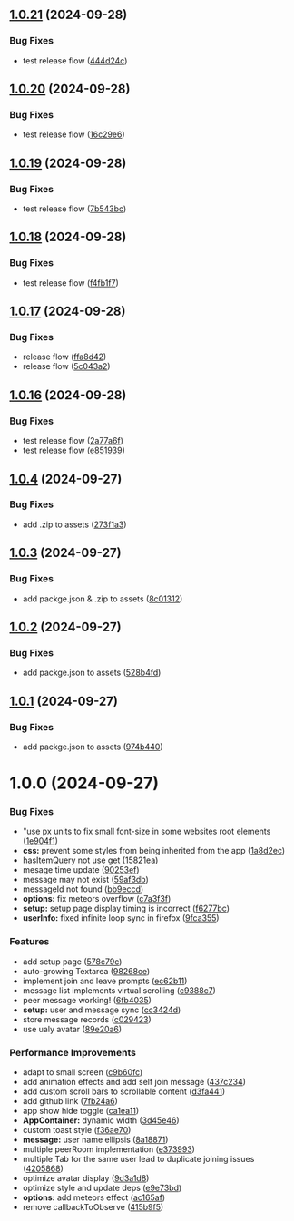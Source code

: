 ## [1.0.21](https://github.com/molvqingtai/WebChat/compare/v1.0.20...v1.0.21) (2024-09-28)


### Bug Fixes

* test release flow ([444d24c](https://github.com/molvqingtai/WebChat/commit/444d24c3b923d184da55a22cd165cb33a8751908))

## [1.0.20](https://github.com/molvqingtai/WebChat/compare/v1.0.19...v1.0.20) (2024-09-28)


### Bug Fixes

* test release flow ([16c29e6](https://github.com/molvqingtai/WebChat/commit/16c29e6805001450e165d3db37991bda9619305f))

## [1.0.19](https://github.com/molvqingtai/WebChat/compare/v1.0.18...v1.0.19) (2024-09-28)


### Bug Fixes

* test release flow ([7b543bc](https://github.com/molvqingtai/WebChat/commit/7b543bc4f354fc3a1483d3eed5d60bc235a4953f))

## [1.0.18](https://github.com/molvqingtai/WebChat/compare/v1.0.17...v1.0.18) (2024-09-28)


### Bug Fixes

* test release flow ([f4fb1f7](https://github.com/molvqingtai/WebChat/commit/f4fb1f7c3a6180a7183659fa523e634f47ae9738))

## [1.0.17](https://github.com/molvqingtai/WebChat/compare/v1.0.16...v1.0.17) (2024-09-28)


### Bug Fixes

* release flow ([ffa8d42](https://github.com/molvqingtai/WebChat/commit/ffa8d4233ba55d623d9870e70c952d3b176c25db))
* release flow ([5c043a2](https://github.com/molvqingtai/WebChat/commit/5c043a22d2ff4064d932a1d9df4a1c9b23365528))

## [1.0.16](https://github.com/molvqingtai/WebChat/compare/v1.0.15...v1.0.16) (2024-09-28)


### Bug Fixes

* test release flow ([2a77a6f](https://github.com/molvqingtai/WebChat/commit/2a77a6ff94831f7dda116a2d55182980cb56a03b))
* test release flow ([e851939](https://github.com/molvqingtai/WebChat/commit/e8519393b64377609f8889fe665b2ef17ded1198))

## [1.0.4](https://github.com/molvqingtai/WebChat/compare/v1.0.3...v1.0.4) (2024-09-27)


### Bug Fixes

* add .zip to assets ([273f1a3](https://github.com/molvqingtai/WebChat/commit/273f1a33deb5c8e84aa4c2540a41127f4e41b166))

## [1.0.3](https://github.com/molvqingtai/WebChat/compare/v1.0.2...v1.0.3) (2024-09-27)


### Bug Fixes

* add packge.json & .zip to assets ([8c01312](https://github.com/molvqingtai/WebChat/commit/8c01312ecb5fa2c27340f123316df112b67e8582))

## [1.0.2](https://github.com/molvqingtai/WebChat/compare/v1.0.1...v1.0.2) (2024-09-27)


### Bug Fixes

* add packge.json to assets ([528b4fd](https://github.com/molvqingtai/WebChat/commit/528b4fd452fb14974e218b65ac4588c351dd72e4))

## [1.0.1](https://github.com/molvqingtai/WebChat/compare/v1.0.0...v1.0.1) (2024-09-27)


### Bug Fixes

* add packge.json to assets ([974b440](https://github.com/molvqingtai/WebChat/commit/974b4407520c10b745abcab031898476477dee27))

# 1.0.0 (2024-09-27)


### Bug Fixes

* "use px units to fix small font-size in some websites root elements ([1e904f1](https://github.com/molvqingtai/WebChat/commit/1e904f12d791cc030d175cbc35bdee61b8237764))
* **css:** prevent some styles from being inherited from the app ([1a8d2ec](https://github.com/molvqingtai/WebChat/commit/1a8d2ec675d53eb2dc3641e52c8e0b1054b1b93f))
* hasItemQuery not use get ([15821ea](https://github.com/molvqingtai/WebChat/commit/15821eaa47203178accf7634ebf8af1ca0d33de0))
* mesage time update ([90253ef](https://github.com/molvqingtai/WebChat/commit/90253effa616ea0b991f69cd01e7c9eba942645e))
* message may not exist ([59af3db](https://github.com/molvqingtai/WebChat/commit/59af3db87e5ae4d9bae621f0020f90238ae7c7ff))
* messageId not found ([bb9eccd](https://github.com/molvqingtai/WebChat/commit/bb9eccd31c67f0c921d1bd27aec1b9809a2970c6))
* **options:** fix meteors overflow ([c7a3f3f](https://github.com/molvqingtai/WebChat/commit/c7a3f3f150dd7af8c5394ba11323fd6addf2481d))
* **setup:** setup page display timing is incorrect ([f6277bc](https://github.com/molvqingtai/WebChat/commit/f6277bcc83d8306c5ca9c8fc269cea6b7760c004))
* **userInfo:** fixed infinite loop sync in firefox ([9fca355](https://github.com/molvqingtai/WebChat/commit/9fca355c99cacca116904a6b31f3e953d8a567ba))


### Features

* add setup page ([578c79c](https://github.com/molvqingtai/WebChat/commit/578c79cec3da369ba9949d1f76d1d6f9540f1e79))
* auto-growing Textarea ([98268ce](https://github.com/molvqingtai/WebChat/commit/98268ce09f82b9cbb096e94f28c9c13f30b66301))
* implement join and leave prompts ([ec62b11](https://github.com/molvqingtai/WebChat/commit/ec62b1155e4d1d66c9487db41eff1ebac79c199a))
* message list implements virtual scrolling ([c9388c7](https://github.com/molvqingtai/WebChat/commit/c9388c744e554a89b1d784c8475fd775207cd806))
* peer message working! ([6fb4035](https://github.com/molvqingtai/WebChat/commit/6fb4035ac34a1b64762237a60455612ac1e2a5bf))
* **setup:** user and message sync ([cc3424d](https://github.com/molvqingtai/WebChat/commit/cc3424d4d8203fd09d5412f8498d143bf4283ede))
* store message records ([c029423](https://github.com/molvqingtai/WebChat/commit/c029423bf9e553cd9000f547f6c7cd28da05896e))
* use ualy avatar ([89e20a6](https://github.com/molvqingtai/WebChat/commit/89e20a65db3cdb8e24bad34c5002a25ffd128c47))


### Performance Improvements

* adapt to small screen ([c9b60fc](https://github.com/molvqingtai/WebChat/commit/c9b60fc6d4af83903cbe6bcc4621e5c081417d3f))
* add animation effects and add self join message ([437c234](https://github.com/molvqingtai/WebChat/commit/437c234f8a7ba1e02c04cc60bddafd59436a33fd))
* add custom scroll bars to scrollable content ([d3fa441](https://github.com/molvqingtai/WebChat/commit/d3fa4418463d47cfe9164086bc00a86ce624b7d7))
* add github link ([7fb24a6](https://github.com/molvqingtai/WebChat/commit/7fb24a68990bb37a15ad01f0f97c7b18a148c20c))
* app show hide toggle ([ca1ea11](https://github.com/molvqingtai/WebChat/commit/ca1ea11dcbcd1f090f23282127b934afce25fa1c))
* **AppContainer:** dynamic width ([3d45e46](https://github.com/molvqingtai/WebChat/commit/3d45e4609c136a98e9994d0c04f64a8d89cb6442))
* custom toast style ([f36ae70](https://github.com/molvqingtai/WebChat/commit/f36ae70146736533ef1178af2ac11402cf957b37))
* **message:** user name ellipsis ([8a18871](https://github.com/molvqingtai/WebChat/commit/8a18871b90a59ce6e958d600de5993d83c85d322))
* multiple peerRoom implementation ([e373993](https://github.com/molvqingtai/WebChat/commit/e37399389974384634089dfe301973e9deea99a0))
* multiple Tab for the same user lead to duplicate joining issues ([4205868](https://github.com/molvqingtai/WebChat/commit/420586839ac6e6192caa258b271da948b5f80992))
* optimize avatar display ([9d3a1d8](https://github.com/molvqingtai/WebChat/commit/9d3a1d81cdb9df048b0b3c81ff7b091a79891ac7))
* optimize style and update deps ([e9e73bd](https://github.com/molvqingtai/WebChat/commit/e9e73bd128d85da08a628e2044e0bdf7b40ebc0a))
* **options:** add meteors effect ([ac165af](https://github.com/molvqingtai/WebChat/commit/ac165af833c6797d629afd70117f930a25673778))
* remove callbackToObserve ([415b9f5](https://github.com/molvqingtai/WebChat/commit/415b9f507ee9268e11d1e98d8dcb5e22b6f594d3))
